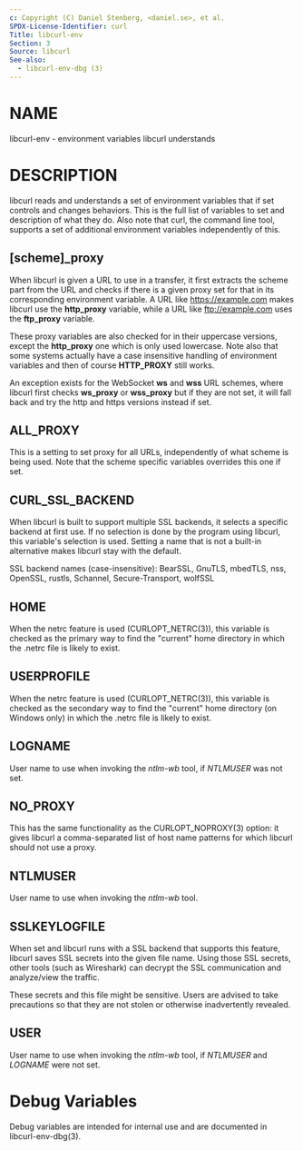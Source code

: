 ```yaml
---
c: Copyright (C) Daniel Stenberg, <daniel.se>, et al.
SPDX-License-Identifier: curl
Title: libcurl-env
Section: 3
Source: libcurl
See-also:
  - libcurl-env-dbg (3)
---
```


# NAME

libcurl-env - environment variables libcurl understands

# DESCRIPTION

libcurl reads and understands a set of environment variables that if set
controls and changes behaviors. This is the full list of variables to set and
description of what they do. Also note that curl, the command line tool,
supports a set of additional environment variables independently of this.

## [scheme]_proxy

When libcurl is given a URL to use in a transfer, it first extracts the scheme
part from the URL and checks if there is a given proxy set for that in its
corresponding environment variable. A URL like https://example.com makes
libcurl use the **http_proxy** variable, while a URL like ftp://example.com
uses the **ftp_proxy** variable.

These proxy variables are also checked for in their uppercase versions, except
the **http_proxy** one which is only used lowercase. Note also that some
systems actually have a case insensitive handling of environment variables and
then of course **HTTP_PROXY** still works.

An exception exists for the WebSocket **ws** and **wss** URL schemes,
where libcurl first checks **ws_proxy** or **wss_proxy** but if they are
not set, it will fall back and try the http and https versions instead if set.

## ALL_PROXY

This is a setting to set proxy for all URLs, independently of what scheme is
being used. Note that the scheme specific variables overrides this one if set.

## CURL_SSL_BACKEND

When libcurl is built to support multiple SSL backends, it selects a specific
backend at first use. If no selection is done by the program using libcurl,
this variable's selection is used. Setting a name that is not a built-in
alternative makes libcurl stay with the default.

SSL backend names (case-insensitive): BearSSL, GnuTLS, mbedTLS,
nss, OpenSSL, rustls, Schannel, Secure-Transport, wolfSSL

## HOME

When the netrc feature is used (CURLOPT_NETRC(3)), this variable is
checked as the primary way to find the "current" home directory in which
the .netrc file is likely to exist.

## USERPROFILE

When the netrc feature is used (CURLOPT_NETRC(3)), this variable is
checked as the secondary way to find the "current" home directory (on Windows
only) in which the .netrc file is likely to exist.

## LOGNAME

User name to use when invoking the *ntlm-wb* tool, if *NTLMUSER* was
not set.

## NO_PROXY

This has the same functionality as the CURLOPT_NOPROXY(3) option: it
gives libcurl a comma-separated list of host name patterns for which libcurl
should not use a proxy.

## NTLMUSER

User name to use when invoking the *ntlm-wb* tool.

## SSLKEYLOGFILE

When set and libcurl runs with a SSL backend that supports this feature,
libcurl saves SSL secrets into the given file name. Using those SSL secrets,
other tools (such as Wireshark) can decrypt the SSL communication and
analyze/view the traffic.

These secrets and this file might be sensitive. Users are advised to take
precautions so that they are not stolen or otherwise inadvertently revealed.

## USER

User name to use when invoking the *ntlm-wb* tool, if *NTLMUSER* and
*LOGNAME* were not set.

# Debug Variables

Debug variables are intended for internal use and are documented in
libcurl-env-dbg(3).
